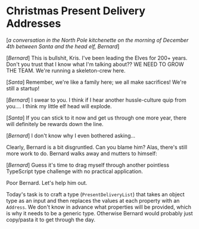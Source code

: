 # Christmas Present Delivery Addresses

[_a conversation in the North Pole kitchenette on the morning of December 4th between Santa and the head elf, Bernard_]

[_Bernard_] This is bullshit, Kris. I've been leading the Elves for 200+ years. Don't you trust that I know what I'm talking about?? WE NEED TO GROW THE TEAM. We're running a skeleton-crew here.

[_Santa_] Remember, we're like a family here; we all make sacrifices! We're still a startup!

[_Bernard_] I swear to you. I think if I hear another hussle-culture quip from you.... I think my little elf head will explode.

[_Santa_] If you can stick to it now and get us through one more year, there will definitely be rewards down the line.

[_Bernard_] I don't know why I even bothered asking...

Clearly, Bernard is a bit disgruntled. Can you blame him? Alas, there's still more work to do. Bernard walks away and mutters to himself:

[_Bernard_] Guess it's time to drag myself through another pointless TypeScript type challenge with no practical application.

Poor Bernard. Let's help him out.

Today's task is to craft a type (`PresentDeliveryList`) that takes an object type as an input and then replaces the values at each property with an `Address`. We don't know in advance what properties will be provided, which is why it needs to be a generic type. Otherwise Bernard would probably just copy/pasta it to get through the day.
